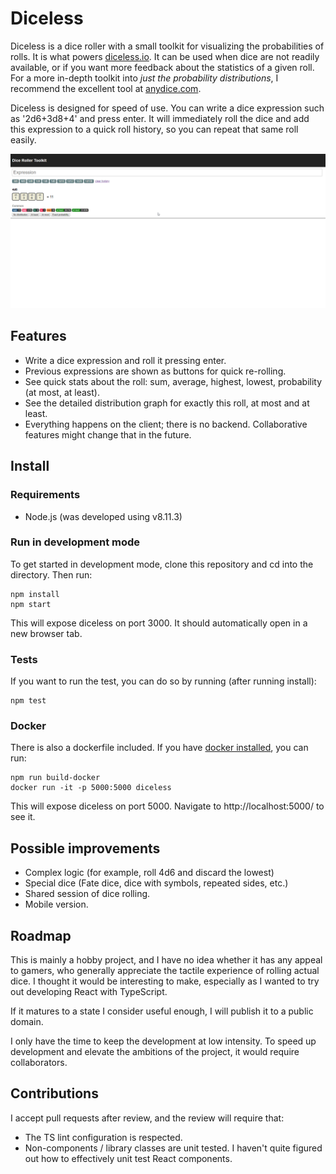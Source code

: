 # Diceless

Diceless is a dice roller with a small toolkit for visualizing the probabilities of rolls. It is what powers [diceless.io](http://diceless.io/). It can be used when dice are not readily available, or if you want more feedback about the statistics of a given roll. For a more in-depth toolkit into _just the probability distributions_, I recommend the excellent tool at [anydice.com](https://anydice.com/).

Diceless is designed for speed of use. You can write a dice expression such as '2d6+3d8+4' and press enter. It will immediately roll the dice and add this expression to a quick roll history, so you can repeat that same roll easily.

![screenshot](res/screen.gif)

## Features

- Write a dice expression and roll it pressing enter.
- Previous expressions are shown as buttons for quick re-rolling.
- See quick stats about the roll: sum, average, highest, lowest, probability (at most, at least).
- See the detailed distribution graph for exactly this roll, at most and at least.
- Everything happens on the client; there is no backend. Collaborative features might change that in the future.

## Install

### Requirements

- Node.js (was developed using v8.11.3)

### Run in development mode

To get started in development mode, clone this repository and cd into the directory. Then run:

```shell
npm install
npm start
```

This will expose diceless on port 3000. It should automatically open in a new browser tab.

### Tests

If you want to run the test, you can do so by running (after running install):

```shell
npm test
```

### Docker

There is also a dockerfile included. If you have [docker installed](https://docs.docker.com/install/), you can run:

```shell
npm run build-docker
docker run -it -p 5000:5000 diceless
```

This will expose diceless on port 5000. Navigate to http://localhost:5000/ to see it.

## Possible improvements

- Complex logic (for example, roll 4d6 and discard the lowest)
- Special dice (Fate dice, dice with symbols, repeated sides, etc.)
- Shared session of dice rolling.
- Mobile version.

## Roadmap

This is mainly a hobby project, and I have no idea whether it has any appeal to gamers, who generally appreciate the tactile experience of rolling actual dice. I thought it would be interesting to make, especially as I wanted to try out developing React with TypeScript.

If it matures to a state I consider useful enough, I will publish it to a public domain.

I only have the time to keep the development at low intensity. To speed up development and elevate the ambitions of the project, it would require collaborators.

## Contributions

I accept pull requests after review, and the review will require that:

- The TS lint configuration is respected.
- Non-components / library classes are unit tested. I haven't quite figured out how to effectively unit test React components.